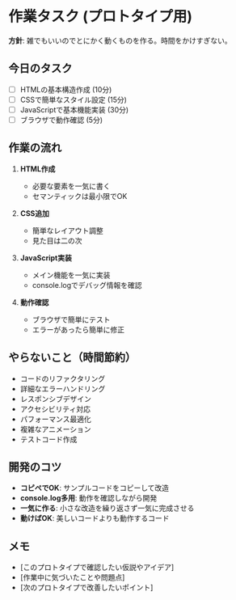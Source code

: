 # 作業タスク (プロトタイプ用)

**方針**: 雑でもいいのでとにかく動くものを作る。時間をかけすぎない。

## 今日のタスク
- [ ] HTMLの基本構造作成 (10分)
- [ ] CSSで簡単なスタイル設定 (15分)
- [ ] JavaScriptで基本機能実装 (30分)
- [ ] ブラウザで動作確認 (5分)

## 作業の流れ
1. **HTML作成**
   - 必要な要素を一気に書く
   - セマンティックは最小限でOK
   
2. **CSS追加**
   - 簡単なレイアウト調整
   - 見た目は二の次
   
3. **JavaScript実装**
   - メイン機能を一気に実装
   - console.logでデバッグ情報を確認
   
4. **動作確認**
   - ブラウザで簡単にテスト
   - エラーがあったら簡単に修正

## やらないこと（時間節約）
- コードのリファクタリング
- 詳細なエラーハンドリング
- レスポンシブデザイン
- アクセシビリティ対応
- パフォーマンス最適化
- 複雑なアニメーション
- テストコード作成

## 開発のコツ
- **コピペでOK**: サンプルコードをコピーして改造
- **console.log多用**: 動作を確認しながら開発
- **一気に作る**: 小さな改造を繰り返さず一気に完成させる
- **動けばOK**: 美しいコードよりも動作するコード

## メモ
- [このプロトタイプで確認したい仮説やアイデア]
- [作業中に気づいたことや問題点]
- [次のプロトタイプで改善したいポイント]